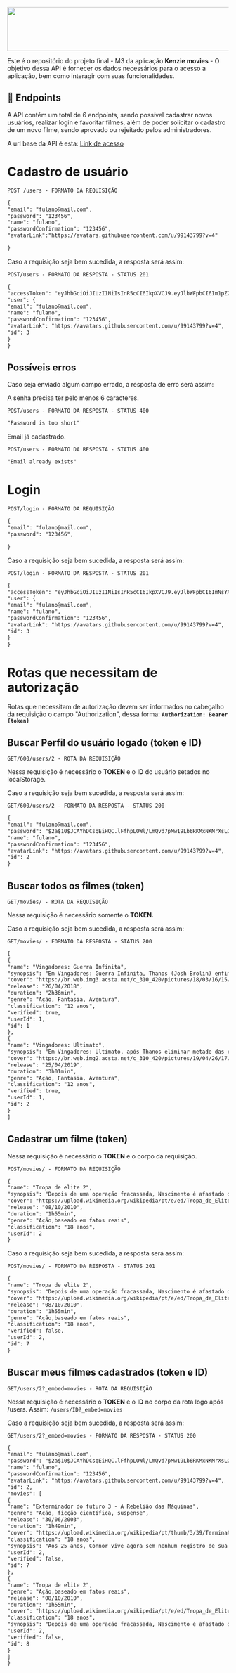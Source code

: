 [<img src="/logo.svg" height=100 width=1200>](https://kenzie-movies.vercel.app/)

Este é o repositório do projeto final - M3 da aplicação **Kenzie movies** - O objetivo dessa API é fornecer os dados necessários para o acesso a aplicação, bem como interagir com suas funcionalidades.

## :hammer: Endpoints

A API contém um total de 6 endpoints, sendo possível cadastrar novos usuários, realizar login e favoritar filmes, além de poder solicitar o cadastro de um novo filme, sendo aprovado ou rejeitado pelos administradores.

A url base da API é esta: [Link de acesso](https://kenzie-movies.onrender.com/)

# Cadastro de usuário

`POST /users - FORMATO DA REQUISIÇÃO`

```markdown
{
"email": "fulano@mail.com",
"password": "123456",
"name": "fulano",
"passwordConfirmation": "123456",
"avatarLink":"https://avatars.githubusercontent.com/u/99143799?v=4"

}
```

Caso a requisição seja bem sucedida, a resposta será assim:

`POST/users - FORMATO DA RESPOSTA - STATUS 201`

```markdown
{
"accessToken": "eyJhbGciOiJIUzI1NiIsInR5cCI6IkpXVCJ9.eyJlbWFpbCI6Im1pZ2xlc0BtYWlsLmNvbSIsImlhdCI6MTY3Nzg3MjA1MCwiZXhwIjoxNjc3ODc1NjUwLCJzdWIiOiI0In0.PV665AVld2zHU5cNeiurzp0gRpQXm-4-x9s8Yg_OQmw",
"user": {
"email": "fulano@mail.com",
"name": "fulano",
"passwordConfirmation": "123456",
"avatarLink": "https://avatars.githubusercontent.com/u/99143799?v=4",
"id": 3
}
}
```

## Possíveis erros

Caso seja enviado algum campo errado, a resposta de erro será assim:

A senha precisa ter pelo menos 6 caracteres.

`POST/users - FORMATO DA RESPOSTA - STATUS 400`

```markdown
"Password is too short"
```

Email já cadastrado.

`POST/users - FORMATO DA RESPOSTA - STATUS 400`

```markdown
"Email already exists"
```

# Login

`POST/login - FORMATO DA REQUISIÇÃO`

```markdown
{
"email": "fulano@mail.com",
"password": "123456",

}
```

Caso a requisição seja bem sucedida, a resposta será assim:

`POST/login - FORMATO DA RESPOSTA - STATUS 201`

```markdown
{
"accessToken": "eyJhbGciOiJIUzI1NiIsInR5cCI6IkpXVCJ9.eyJlbWFpbCI6ImNsYXJpY2VAbWFpbC5jb20iLCJpYXQiOjE2Nzc4NzMzOTYsImV4cCI6MTY3Nzg3Njk5Niwic3ViIjoiMyJ9.umQpgvEEUkRRBrrViZUzd3_Z6Nj5oUy5FfudDjw6BGk",
"user": {
"email": "fulano@mail.com",
"name": "fulano",
"passwordConfirmation": "123456",
"avatarLink": "https://avatars.githubusercontent.com/u/99143799?v=4",
"id": 3
}
}
```

# Rotas que necessitam de autorização

Rotas que necessitam de autorização devem ser informados no cabeçalho da requisição o campo "Authorization", dessa forma:
**`Authorization: Bearer {token}`**

## Buscar Perfil do usuário logado (token e ID)

`GET/600/users/2 - ROTA DA REQUISIÇÃO`

Nessa requisição é necessário o **TOKEN** e o **ID** do usuário setados no localStorage.

Caso a requisição seja bem sucedida, a resposta será assim:

`GET/600/users/2 - FORMATO DA RESPOSTA - STATUS 200`

```markdown
{
"email": "fulano@mail.com",
"password": "$2a$10$JCAYhDCsqEiHQC.lFfhpLOWl/LmQvd7pMw19Lb6RKMxNKMrXsLQYm",
"name": "fulano",
"passwordConfirmation": "123456",
"avatarLink": "https://avatars.githubusercontent.com/u/99143799?v=4",
"id": 2
}
```

## Buscar todos os filmes (token)

`GET/movies/ - ROTA DA REQUISIÇÃO`

Nessa requisição é necessário somente o **TOKEN.**

Caso a requisição seja bem sucedida, a resposta será assim:

`GET/movies/ - FORMATO DA RESPOSTA - STATUS 200`

```markdown
[
{
"name": "Vingadores: Guerra Infinita",
"synopsis": "Em Vingadores: Guerra Infinita, Thanos (Josh Brolin) enfim chega à Terra, disposto a reunir as Joias do Infinito. Para enfrentá-lo, os Vingadores precisam unir forças com os Guardiões da Galáxia, ao mesmo tempo em que lidam com desavenças entre alguns de seus integrantes.",
"cover": "https://br.web.img3.acsta.net/c_310_420/pictures/18/03/16/15/08/2019826.jpg",
"release": "26/04/2018",
"duration": "2h36min",
"genre": "Ação, Fantasia, Aventura",
"classification": "12 anos",
"verified": true,
"userId": 1,
"id": 1
},
{
"name": "Vingadores: Ultimato",
"synopsis": "Em Vingadores: Ultimato, após Thanos eliminar metade das criaturas vivas em Vingadores: Guerra Infinita, os heróis precisam lidar com a dor da perda de amigos e seus entes queridos. Com Tony Stark (Robert Downey Jr.) vagando perdido no espaço sem água nem comida, o Capitão América/Steve Rogers (Chris Evans) e a Viúva Negra/Natasha Romanov (Scarlett Johansson) precisam liderar a resistência contra o titã louco.",
"cover": "https://br.web.img2.acsta.net/c_310_420/pictures/19/04/26/17/30/2428965.jpg",
"release": "25/04/2019",
"duration": "3h01min",
"genre": "Ação, Fantasia, Aventura",
"classification": "12 anos",
"verified": true,
"userId": 1,
"id": 2
}
]
```

## Cadastrar um filme (token)

Nessa requisição é necessário o **TOKEN** e o corpo da requisição.

`POST/movies/ - FORMATO DA REQUISIÇÃO`

```markdown
{
"name": "Tropa de elite 2",
"synopsis": "Depois de uma operação fracassada, Nascimento é afastado do Bope e agora trabalha como subsecretário de Inteligência na Secretaria de Segurança Pública do Rio de Janeiro. No novo cargo, o ex-capitão é arrastado para uma disputa política sangrenta que envolve funcionários do governo e grupos paramilitares.",
"cover": "https://upload.wikimedia.org/wikipedia/pt/e/ed/Tropa_de_Elite_2.jpg",
"release": "08/10/2010",
"duration": "1h55min",
"genre": "Ação,baseado em fatos reais",
"classification": "18 anos",
"userId": 2
}
```

Caso a requisição seja bem sucedida, a resposta será assim:

`POST/movies/ - FORMATO DA RESPOSTA - STATUS 201`

```markdown
{
"name": "Tropa de elite 2",
"synopsis": "Depois de uma operação fracassada, Nascimento é afastado do Bope e agora trabalha como subsecretário de Inteligência na Secretaria de Segurança Pública do Rio de Janeiro. No novo cargo, o ex-capitão é arrastado para uma disputa política sangrenta que envolve funcionários do governo e grupos paramilitares.",
"cover": "https://upload.wikimedia.org/wikipedia/pt/e/ed/Tropa_de_Elite_2.jpg",
"release": "08/10/2010",
"duration": "1h55min",
"genre": "Ação,baseado em fatos reais",
"classification": "18 anos",
"verified": false,
"userId": 2,
"id": 7
}
```

## Buscar meus filmes cadastrados (token e ID)

`GET/users/2?_embed=movies - ROTA DA REQUISIÇÃO`

Nessa requisição é necessário o **TOKEN** e o **ID** no corpo da rota logo após /users. Assim: `/users/ID?_embed=movies`

Caso a requisição seja bem sucedida, a resposta será assim:

`GET/users/2?_embed=movies - FORMATO DA RESPOSTA - STATUS 200`

```markdown
{
"email": "fulano@mail.com",
"password": "$2a$10$JCAYhDCsqEiHQC.lFfhpLOWl/LmQvd7pMw19Lb6RKMxNKMrXsLQYm",
"name": "fulano",
"passwordConfirmation": "123456",
"avatarLink": "https://avatars.githubusercontent.com/u/99143799?v=4",
"id": 2,
"movies": [
{
"name": "Exterminador do futuro 3 - A Rebelião das Máquinas",
"genre": "Ação, ficção científica, suspense",
"release": "30/06/2003",
"duration": "1h49min",
"cover": "https://upload.wikimedia.org/wikipedia/pt/thumb/3/39/Terminator_3_Rise_of_the_Machines_movie.jpg/250px-Terminator_3_Rise_of_the_Machines_movie.jpg",
"classification": "18 anos",
"synopsis": "Aos 25 anos, Connor vive agora sem nenhum registro de sua existência para não ser rastreado. Das sombras do futuro sai T-X, o ciborgue assassino mais sofisticado da Skynet. A única esperança de sobrevivência para Connor é o Exterminador, seu antigo e misterioso assassino. Juntos, eles devem derrotar o tecnologicamente superior T-X e evitar o Dia do Julgamento Final.",
"userId": 2,
"verified": false,
"id": 7
},
{
"name": "Tropa de elite 2",
"genre": "Ação,baseado em fatos reais",
"release": "08/10/2010",
"duration": "1h55min",
"cover": "https://upload.wikimedia.org/wikipedia/pt/e/ed/Tropa_de_Elite_2.jpg",
"classification": "18 anos",
"synopsis": "Depois de uma operação fracassada, Nascimento é afastado do Bope e agora trabalha como subsecretário de Inteligência na Secretaria de Segurança Pública do Rio de Janeiro. No novo cargo, o ex-capitão é arrastado para uma disputa política sangrenta que envolve funcionários do governo e grupos paramilitares.",
"userId": 2,
"verified": false,
"id": 8
}
]
}
```
